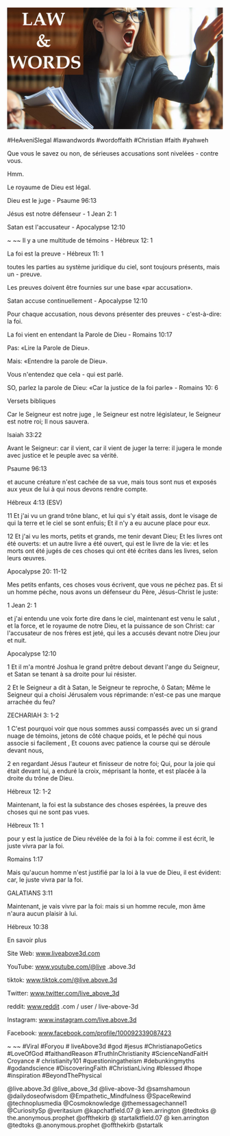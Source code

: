 ![Video cover image](../cover.jpg "cover photo")

#HeAveniSlegal #lawandwords #wordoffaith #Christian #faith #yahweh

Que vous le savez ou non, de sérieuses accusations sont nivelées - contre vous.

Hmm.

Le royaume de Dieu est légal.

Dieu est le juge - Psaume 96:13

Jésus est notre défenseur - 1 Jean 2: 1

Satan est l'accusateur - Apocalypse 12:10

~ ~~ Il y a une multitude de témoins - Hébreux 12: 1

La foi est la preuve - Hébreux 11: 1

toutes les parties au système juridique du ciel, sont toujours présents, mais un - preuve.

Les preuves doivent être fournies sur une base «par accusation».

Satan accuse continuellement - Apocalypse 12:10

Pour chaque accusation, nous devons présenter des preuves - c'est-à-dire: la foi.

La foi vient en entendant la Parole de Dieu - Romains 10:17

Pas: «Lire la Parole de Dieu».

Mais: «Entendre la parole de Dieu».

Vous n'entendez que cela - qui est parlé.

SO, parlez la parole de Dieu: «Car la justice de la foi parle» - Romains 10: 6

Versets bibliques

Car le Seigneur est notre juge , le Seigneur est notre législateur, le Seigneur est notre roi; Il nous sauvera.

Isaiah 33:22

Avant le Seigneur: car il vient, car il vient de juger la terre: il jugera le monde avec justice et le peuple avec sa vérité.

Psaume 96:13

et aucune créature n'est cachée de sa vue, mais tous sont nus et exposés aux yeux de lui à qui nous devons rendre compte.

Hébreux 4:13 (ESV)

11 Et j'ai vu un grand trône blanc, et lui qui s'y était assis, dont le visage de qui la terre et le ciel se sont enfuis; Et il n'y a eu aucune place pour eux.

12 Et j'ai vu les morts, petits et grands, me tenir devant Dieu; Et les livres ont été ouverts: et un autre livre a été ouvert, qui est le livre de la vie: et les morts ont été jugés de ces choses qui ont été écrites dans les livres, selon leurs œuvres.

Apocalypse 20: 11-12

Mes petits enfants, ces choses vous écrivent, que vous ne péchez pas. Et si un homme péche, nous avons un défenseur du Père, Jésus-Christ le juste:

1 Jean 2: 1

et j'ai entendu une voix forte dire dans le ciel, maintenant est venu le salut , et la force, et le royaume de notre Dieu, et la puissance de son Christ: car l'accusateur de nos frères est jeté, qui les a accusés devant notre Dieu jour et nuit.

Apocalypse 12:10

1 Et il m'a montré Joshua le grand prêtre debout devant l'ange du Seigneur, et Satan se tenant à sa droite pour lui résister.

2 Et le Seigneur a dit à Satan, le Seigneur te reproche, ô Satan; Même le Seigneur qui a choisi Jérusalem vous réprimande: n'est-ce pas une marque arrachée du feu?

ZECHARIAH 3: 1-2

1 C'est pourquoi voir que nous sommes aussi compassés avec un si grand nuage de témoins, jetons de côté chaque poids, et le péché qui nous associe si facilement , Et couons avec patience la course qui se déroule devant nous,

2 en regardant Jésus l'auteur et finisseur de notre foi; Qui, pour la joie qui était devant lui, a enduré la croix, méprisant la honte, et est placée à la droite du trône de Dieu.

Hébreux 12: 1-2

Maintenant, la foi est la substance des choses espérées, la preuve des choses qui ne sont pas vues.

Hébreux 11: 1

pour y est la justice de Dieu révélée de la foi à la foi: comme il est écrit, le juste vivra par la foi.

Romains 1:17

Mais qu'aucun homme n'est justifié par la loi à la vue de Dieu, il est évident: car, le juste vivra par la foi.

GALATIANS 3:11

Maintenant, je vais vivre par la foi: mais si un homme recule, mon âme n'aura aucun plaisir à lui.

Hébreux 10:38

En savoir plus

Site Web: www.liveabove3d.com

YouTube: www.youtube.com/@live .above.3d

tiktok: www.tiktok.com/@live.above.3d

Twitter: www.twitter.com/live_above_3d

reddit: www.reddit .com / user / live-above-3d

Instagram: www.instagram.com/live.above.3d

Facebook: www.facebook.com/profile/100092339087423

~ ~~ #Viral #Foryou # liveAbove3d #god #jesus #ChristianapoGetics #LoveOfGod #faithandReason #TruthInChristianity #ScienceNandFaitH Croyance # christianity101 #questioningatheism #debunkingmyths #godandscience #DiscoveringFaith #ChristianLiving #blessed #hope #inspiration #BeyondThePhysical

@live.above.3d @live_above_3d @live-above-3d @samshamoun @dailydoseofwisdom @Empathetic_Mindfulness @SpaceRewind @technoplusmedia @Cosmoknowledge @themessagechannel1 @CuriositySp @veritasium @kapchatfield.07 @ ken.arrington @tedtoks @ the.anonymous.prophet @offthekirb @ startalktfield.07 @ ken.arrington @tedtoks @.anonymous.prophet @offthekirb @startalk
